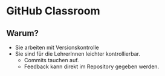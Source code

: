 # GitHub Classroom

## Warum?

* Sie arbeiten mit Versionskontrolle
* Sie sind für die LehrerInnen leichter kontrollierbar.
  * Commits tauchen auf.
  * Feedback kann direkt im Repository gegeben werden.

